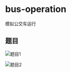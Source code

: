 # bus-operation
模拟公交车运行

## 题目

![题目1](https://github.com/Feiyizhan/bus-operation/blob/main/image/IMG_20210624_084455.jpg "题目1")

![题目2](https://github.com/Feiyizhan/bus-operation/blob/main/image/IMG_20210624_084522.jpg "题目1")
